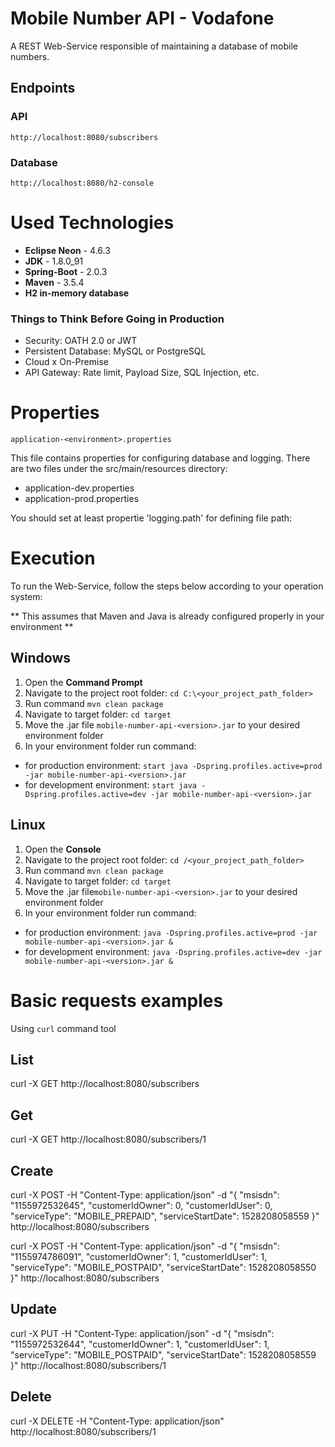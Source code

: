 # Mobile Number API - Vodafone

A REST Web-Service responsible of maintaining a database of mobile numbers.

## Endpoints

### API
`http://localhost:8080/subscribers`

### Database
`http://localhost:8080/h2-console`

# Used Technologies

- **Eclipse Neon** - 4.6.3
- **JDK** - 1.8.0_91
- **Spring-Boot** - 2.0.3
- **Maven** - 3.5.4
- **H2 in-memory database** 

### Things to Think Before Going in Production

- Security: OATH 2.0 or JWT
- Persistent Database: MySQL or PostgreSQL
- Cloud x On-Premise
- API Gateway: Rate limit, Payload Size, SQL Injection, etc.

# Properties 

`application-<environment>.properties`

This file contains properties for configuring database and logging. There are two files under the src/main/resources directory:

- application-dev.properties
- application-prod.properties

You should set at least propertie 'logging.path' for defining file path:

# Execution

To run the Web-Service, follow the steps below according to your operation system:

** This assumes that Maven and Java is already configured properly in your environment **

## Windows
1. Open the  **Command Prompt**
2. Navigate to the project root folder: `cd C:\<your_project_path_folder>`
3. Run command `mvn clean package`
4. Navigate to target folder: `cd target`
5. Move the .jar file `mobile-number-api-<version>.jar` to your desired environment folder
6. In your environment folder run command:
- for production environment:
`start java -Dspring.profiles.active=prod -jar mobile-number-api-<version>.jar`
- for development environment:
`start java -Dspring.profiles.active=dev -jar mobile-number-api-<version>.jar`


## Linux
1. Open the  **Console**
2. Navigate to the project root folder: `cd /<your_project_path_folder>`
3. Run command `mvn clean package`
4. Navigate to target folder: `cd target`
5. Move the .jar file`mobile-number-api-<version>.jar` to your desired environment folder
6. In your environment folder run command:
- for production environment:
`java -Dspring.profiles.active=prod -jar mobile-number-api-<version>.jar &`
- for development environment:
`java -Dspring.profiles.active=dev -jar mobile-number-api-<version>.jar &`

# Basic requests examples

Using `curl` command tool

## List
curl -X GET http://localhost:8080/subscribers

## Get
curl -X GET http://localhost:8080/subscribers/1

## Create
curl -X POST -H "Content-Type: application/json" -d "{ \"msisdn\": \"1155972532645\", \"customerIdOwner\": 0, \"customerIdUser\": 0,  \"serviceType\": \"MOBILE_PREPAID\", \"serviceStartDate\": 1528208058559 }" http://localhost:8080/subscribers

curl -X POST -H "Content-Type: application/json" -d "{ \"msisdn\": \"1155974786091\", \"customerIdOwner\": 1, \"customerIdUser\": 1,  \"serviceType\": \"MOBILE_POSTPAID\", \"serviceStartDate\": 1528208058550 }" http://localhost:8080/subscribers

## Update
curl -X PUT -H "Content-Type: application/json" -d "{ \"msisdn\": \"1155972532644\", \"customerIdOwner\": 1, \"customerIdUser\": 1,  \"serviceType\": \"MOBILE_POSTPAID\", \"serviceStartDate\": 1528208058559 }" http://localhost:8080/subscribers/1

## Delete
curl -X DELETE -H "Content-Type: application/json" http://localhost:8080/subscribers/1

